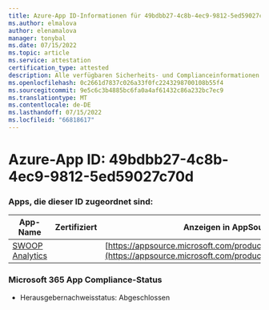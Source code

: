 ```yaml
---
title: Azure-App ID-Informationen für 49bdbb27-4c8b-4ec9-9812-5ed59027c70d
ms.author: elmalova
author: elenamalova
manager: tonybal
ms.date: 07/15/2022
ms.topic: article
ms.service: attestation
certification_type: attested
description: Alle verfügbaren Sicherheits- und Complianceinformationen für 49bdbb27-4c8b-4ec9-9812-5ed59027c70d.
ms.openlocfilehash: 0c2661d7837c026a33f0fc2243298700108b55f4
ms.sourcegitcommit: 9e5c6c3b4885bc6fa0a4af61432c86a232bc7ec9
ms.translationtype: MT
ms.contentlocale: de-DE
ms.lasthandoff: 07/15/2022
ms.locfileid: "66818617"
---
```

# <a name="azure-app-id-49bdbb27-4c8b-4ec9-9812-5ed59027c70d"></a>Azure-App ID: 49bdbb27-4c8b-4ec9-9812-5ed59027c70d


### <a name="apps-associated-with-this-id"></a>Apps, die dieser ID zugeordnet sind:
| **App-Name** | **Zertifiziert** | **Anzeigen in AppSource** |
|--------------|---------------|-----------------------|
| [SWOOP Analytics](../forward/WA200000877.md) |  | [https://appsource.microsoft.com/product/office/WA200000877](https://appsource.microsoft.com/product/office/WA200000877) |

### <a name="microsoft-365-app-compliance-status"></a>Microsoft 365 App Compliance-Status
- Herausgebernachweisstatus: Abgeschlossen
